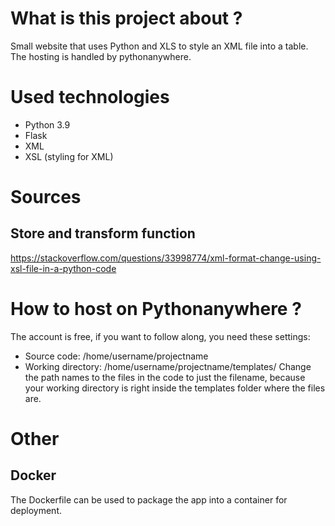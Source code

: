 # What is this project about ?
Small website that uses Python and XLS to style an XML file into a table.
The hosting is handled by pythonanywhere.

# Used technologies
- Python 3.9
- Flask
- XML
- XSL (styling for XML)

# Sources

## Store and transform function
https://stackoverflow.com/questions/33998774/xml-format-change-using-xsl-file-in-a-python-code

# How to host on Pythonanywhere ?
The account is free, if you want to follow along, you need these settings:
- Source code: /home/username/projectname
- Working directory: /home/username/projectname/templates/
Change the path names to the files in the code to just the filename, because your working directory is right inside the templates folder
where the files are.

# Other
## Docker
The Dockerfile can be used to package the app into a container for deployment.

